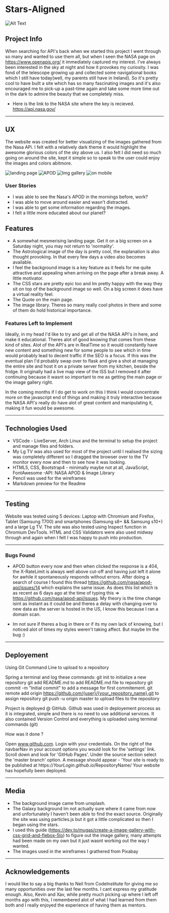 # Stars-Aligned 
![Alt Text](https://media.giphy.com/media/aGeePr7nv6ra8/giphy.gif)


## Project Info
When searching for API's back when we started this project I went through so many and wanted to use them all, but when I seen the NASA page on https://www.openapis.org/ it immediately captured my interest. I've always been interested in the sky at night and how it provokes my curiosity. I was fond of the telescope growing up and collected some navigational books which I still have today(well, my parents still have in Ireland). So it's pretty cool to have built a site which has so many fascinating images and it's also encouraged me to pick-up a past-time again and take some more time out in the dark to admire the beauty that we completely miss.

- Here is the link to the NASA site where the key is recieved.
https://api.nasa.gov/

---

## UX

The website was created for better visualizing of the images gathered from the Nasa APi. I felt with a relatively dark theme it would highlight the awesome glorious colors of the sky above us. I also felt I did need so much going on around the site, kept it simple so to speak to the user could enjoy the images and colors abitmore.

![landing page](assets/pic/1.png)
![APOD](assets/pic/3.png)
![Img gallery](assets/pic/4.png)
![on mobile](assets/pic/2.png)

### User Stories

- I was able to see the Nasa's APOD in the mornings before, work?
- I was able to move around easier and wasn't distracted.
- I was able to get some information regarding the images.
- I felt a little more educated about our planet? 

## Features

- A somewhat mesmerising landing page. Get it on a big screen on a Saturday night, you may not return to 'normality'.
- The Astrological image of the day is pretty cool, the explanation is also thought provoking.
In that every few days a video also becomes available.
- I feel the background image is a key feature as it feels for me quite attractive and appealing when arriving on the page after a break away. A little motivator.
- The CSS stars are pretty epic too and Im pretty happy with the way they sit on top of the background image so well. On a big screen it does have a virtual reality feel.
- The Quote on the main page.
- The image library. Theres so many really cool photos in there and some of them do hold historical importance.

### Features Left to Implement

Ideally, in my head I'd like to try and get all of the NASA API's in here, and make it educational. Theres alot of good knowing that comes from these kind of sites. Alot of the API's are in RealTime so it would constantly have new content and something new for some people to see which in time would probably lead to decent traffic if the SEO is a focus. 
    If this was the eventual plan I'd probably swap over to flask and give a shot at managing the entire site and host it on a private server from my kitchen, beside the fridge.
It originally had a live map view of the ISS but I removed it after continuing because it wasnt so important to me as getting the main page or the image gallery right.

In the coming months if I do get to work on this I think I would concentrate more on the javascript end of things and making it truly interactive because the NASA API's really do have alot of great content and manipulating it, making it fun would be awesome.

---

## Technologies Used
- VSCode - LiveServer, Arch Linux and the terminal to setup the project and manage files and folders. 
- My Lg TV was also used for most of the project until I realised the sizing was completely different so I dragged the browser over to the TV monitor every now and then to see how it was looking.
- HTML5, CSS, Bootstrap4 - minimally maybe not at all, JavaScript, FontAwesome
-API: NASA APOD & Image Library
- Pencil was used for the wireframes
- Markdown preview for the Readme

---

## Testing
Website was tested using 5 devices: Laptop with Chromium and Firefox, Tablet (Samsung T700) and smartphones (Samsung s8+ && Samsung s10+) and a large Lg TV. 
The site was also tested using Inspect function in Chromium DevTools.
HTML and CSS Validators were also used midway through and again when I felt I was happy to push into production.

---

### Bugs Found

- APOD button every now and then when clicked the response is a 404, the X-RateLimit is always well above cut-off and having just left it alone for awhile it spontaneously responds without errors.
After doing a search of course I found this thread https://github.com/nasa/apod-api/issues/14 which explains the same issue. As does this list which is as recent as 6 days ago at the time of typing this => https://github.com/nasa/apod-api/issues. My theory is the time change isint as instant as it could be and theres a delay with changing over to new data as the server is hosted in the US, I know this because I ran a domain scan.

- Im not sure if theres a bug in there or if its my own lack of knowing, but I noticed alot of times my styles weren't taking affect. But maybe Im the bug :)

---


## Deployement

Using Git Command Line to upload to a repository

Spring a terminal and log these commands:
git init to initialize a new repository
git add README.md to add README.md file to repository
git commit -m "Initial commit" to add a message for first commitement.
git remote add origin https://github.com/{user}/{your_repository_name}.git to assign repository
git push -u origin master to upload files to the repository


Project is deployed @ GitHub.
Github was used in deployement process as it is integrated, simple and there is no need to use additional services.
It also contained Version Control and everything is uploaded using terminal commands (git)

How was it done ?

Open www.github.com.
Login with your credentials.
On the right of the navbarNav in your account options you would look for the 'settings' link.
Scroll down and look for 'GitHub Pages'.
Under the source section select the 'master branch' option.
A message should appear - 'Your site is ready to be published at https://$YourLogin.github.io/$RepositoryName/
Your website has hopefully been deployed.

---

## Media

- The background image came from unsplash.
- The Galaxy background Im not actually sure where it came from now and unfortunately I haven't been    able to find the exact source. Originally the site was using particles.js but it got a little complicated so then I began using the stars.
- I used this guide (https://dev.to/mugas/create-a-image-gallery-with-css-grid-and-flebox-5lo) to figure out the image gallery, many attempts had been made on my own but it just wasnt working out the way I wanted.
- The images used in the wireframes I grathered from Pixabay

---

## Acknowledgements

I would like to say a big thanks to Neil from CodeInstitute for giving me so many opportunities over the last few months. I cant express my gratitude enough.
Also, Kevin and Xav, while pretty much picking up where I left off months ago with this, I remembered alot of what I had learned from them both and I really enjoyed the experience of having them as mentors.
